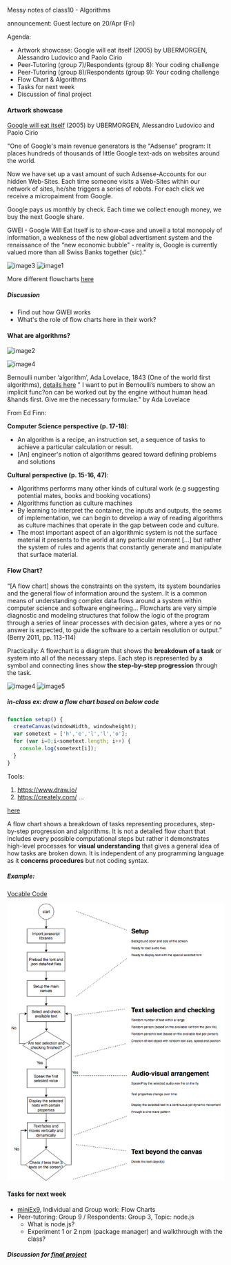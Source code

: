 Messy notes of class10 - Algorithms

announcement: Guest lecture on 20/Apr (Fri)

Agenda:
- Artwork showcase: Google will eat itself (2005) by UBERMORGEN, Alessandro Ludovico and Paolo Cirio 
- Peer-Tutoring (group 7)/Respondents (group 8): Your coding challenge
- Peer-Tutoring (group 8)/Respondents (group 9): Your coding challenge
- Flow Chart & Algorithms
- Tasks for next week
- Discussion of final project

#### Artwork showcase
[Google will eat itself](http://www.gwei.org/index.php) (2005) by UBERMORGEN, Alessandro Ludovico and Paolo Cirio 

"One of Google's main revenue generators is the "Adsense" program: It places hundreds of thousands of little Google text-ads on websites around the world.

Now we have set up a vast amount of such Adsense-Accounts for our hidden Web-Sites. Each time someone visits a Web-Sites within our network of sites, he/she triggers a series of robots. For each click we receive a micropaiment from Google.

Google pays us monthly by check. Each time we collect enough money, we buy the next Google share.

GWEI - Google Will Eat Itself is to show-case and unveil a total monopoly of information, a weakness of the new global advertisment system and the renaissance of the “new economic bubble" - reality is, Google is currently valued more than all Swiss Banks together (sic)."

![image3](http://www.gwei.org/img/GWEI_Johannesburg1.jpg)
![image1](http://www.gwei.org/img/diag_gwei_attack.gif)

More different flowcharts [here](http://www.gwei.org/pages/diagram/diagram.html) 

##### Discussion
- Find out how GWEI works
- What's the role of flow charts here in their work? 

#### What are algorithms? 
![image2](https://www.webopedia.com/imagesvr_ce/5326/algorithm.gif)

![image4](https://upload.wikimedia.org/wikipedia/commons/thumb/c/cf/Diagram_for_the_computation_of_Bernoulli_numbers.jpg/1600px-Diagram_for_the_computation_of_Bernoulli_numbers.jpg)

Bernoulli number ‘algorithm’, Ada Lovelace, 1843 (One of the world first algorithms), [details here](http://www.fourmilab.ch/babbage/sketch.html) 
" I want to put in Bernoulli’s numbers to show an implicit func?on can be worked out by the engine without human head &hands first. Give me the necessary formulae." by Ada Lovelace

From Ed Finn: 

**Computer Science perspective (p. 17-18)**: 
- An algorithm is a recipe, an instruction set, a sequence of tasks to achieve a particular calculation or result.
- [An] engineer's notion of algorithms geared toward defining problems and solutions

**Cultural perspective (p. 15-16, 47)**: 
- Algorithms performs many other kinds of cultural work (e.g suggesting potential mates, books and booking vocations)
- Algorithms function as culture machines
- By learning to interpret the container, the inputs and outputs, the seams of implementation, we can begin to develop a way of reading algorithms as culture machines that operate in the gap between code and culture. 
- The most important aspect of an algorithmic system is not the surface material it presents to the world at any particular moment [...] but rather the system of rules and agents that constantly generate and manipulate that surface material.

#### Flow Chart? 

“[A flow chart] shows the constraints on the system, its system boundaries and the general flow of information around the system. It is a common means of understanding complex data flows around a system within computer science and software engineering…
Flowcharts are very simple diagnostic and modeling structures that follow the logic of the program through a series of linear processes with decision gates, where a yes or no answer is expected, to guide the software to a certain resolution or output.”  (Berry 2011, pp. 113-114)
  
Practically: A flowchart is a diagram that shows the **breakdown of a task** or system into all of the necessary steps. Each step is represented by a symbol and connecting lines show **the step-by-step progression** through the task.

![image4](https://imgs.xkcd.com/comics/flow_charts.png)
![image5](https://wcs.smartdraw.com/flowchart/img/basic-symbols.jpg?bn=1510011109)

##### in-class ex: draw a flow chart based on below code
```javascript
function setup() {
  createCanvas(windowWidth, windowheight);
  var sometext = ['h','e','l','l','o'];
  for (var i=0;i<sometext.length; i++) {
    console.log(sometext[i]);
  }
}
```
Tools: 
1. https://www.draw.io/
2. https://creately.com/
...

[here](https://www.draw.io/?lightbox=1&highlight=0000ff&edit=_blank&layers=1&nav=1&title=forloop#R7VhRT9swEP41eZ2apEnbRyiFTdomJB4GjyZxEw%2FHFzkuTffrZ8dOE9cUEISITiuisj%2Bfz%2Bev3%2FnieOGyqK84KvMfkGLqBZO09sILLwjm8Ux%2BK2CngWg20UDGSaohvwNuyB9swNZsQ1JcWYYCgApS2mACjOFEWBjiHLa22RqovWqJMuwANwmiLvqLpCI324omHf4VkyxvV%2FYnZuQeJQ8Zhw0z63lBuG4%2BerhArS9jX%2BUohW1v0XDlhUsOIHSrqJeYKmpb2vS8yyOj%2B7g5ZuI1E9oZldi1e8eppMJ0gYscMmCIrjr0vNkfVh4mspeLgsqmL5tyUb67VfiXqO3eGbPfWIid%2BaXRRoCEOu%2FfAUrjQ8ejgji6pTZm2PDEWAVGJIhn2FhFezqlSjEUWAYjTTimSJBH2zsyesn2dh1nsmFoO0KhdvGI6MY4rWQYwuWVUilfxd82JwLflKgJfisTyGYRVaXW9JrUiuXzNaF0CRR44yhcR%2BpP4pXg8IB7I3Hz2ZP4iLnA9fM0ugSZCeHcSHRnp%2Ba2y4epgfJeKrTYexj1pw6lQ6r0Y5UYuUqMR1Ji5ND2jRFBEFV7la7lPyWVVOYE1urwzBFHicC8cti1uXtBr0OIbWqLbe6KzQ%2BeUFs8gNoWJyy22BXbbKxjb1CacE3ErYFV%2B84uIrf9AtONjU6u1uAI7MaOKJvtyGhyyWGWq%2B2gJO9nsReeye4lYaSSKXPp5nQOxf2mGiefw4Pi8VRCP1U%2B%2FEHqh3%2FCKT1zVTcfSXQzh7ZrTphoVIctqckKwjoYWAVUtaqEY8w%2BXTUJ4xHLiT8%2FYfG9V2lm6jVo2dTtM%2BHBaTA74FmL3czqqD7jHO16ZqUyqI6vE0X2OtPFweXnBXs%2Fft7e2YdtLxs64k4new5fJR1XOVegskx9MVwLOwU%2FWZJNR00y91H3JziUCMWZtW%2F7xsSA4YPrlYHkI3PGZDeRZKjKeq6oIgmiZ2agIGlKj93l7J9iCK4XU%2FtAax9aX7iMBQNQ3froUb1iqXukndbtNjhI%2FSB01ftR19sg%2FC%2FescTrvkm4w%2B5195%2FhOli8TdZv4Fp2u9eUuth1r4LD1V8%3D)

A flow chart shows a breakdown of tasks representing procedures, step-by-step progression and algorithms. It is not a detailed flow chart that includes every possible computational steps but rather it demonstrates high-level processes for **visual understanding** that gives a general idea of how tasks are broken down. It is independent of any programming language as it **concerns procedures** but not coding syntax.

##### Example:
[Vocable Code](https://rawgit.com/siusoon/VocableCode/master/vocablecode_program/index.html) 

![image5](https://github.com/siusoon/VocableCode/blob/master/Flow_Chart_of_Vocable%20Code.jpg)

#### Tasks for next week
- [miniEx9](https://github.com/AUAP/AP2018/blob/master/all_miniex/mini_ex9.md), Individual and Group work: Flow Charts
- Peer-tutoring: Group 9 / Respondents: Group 3, Topic: node.js
  - What is node.js?
  - Experiment 1 or 2 npm (package manager) and walkthrough with the class?

##### Discussion for [final project](https://github.com/AUAP/AP2018_Submission/tree/master/Final_Project)
